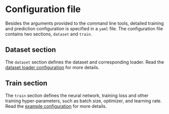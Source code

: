 # Configuration file

Besides the arguments provided to the command line tools, detailed training and
prediction configuration is specified in a `yaml` file. The configuration file contains
two sections, `dataset` and `train`.

## Dataset section

The `dataset` section defines the dataset and corresponding loader. Read the
[dataset loader configuration](dataset_loader.html) for more details.

## Train section

The `train` section defines the neural network, training loss and other training
hyper-parameters, such as batch size, optimizer, and learning rate. Read the
[example configuration](https://github.com/DeepRegNet/DeepReg/blob/master/deepreg/config/unpaired_labeled_ddf.yaml)
for more details.
